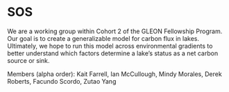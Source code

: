 # SOS
We are a working group within Cohort 2 of the GLEON Fellowship Program. Our goal is to create a generalizable model for carbon flux in lakes. Ultimately, we hope to run this model across environmental gradients to better understand which factors determine a lake’s status as a net carbon source or sink.

Members (alpha order): Kait Farrell, Ian McCullough, Mindy Morales, Derek Roberts, Facundo Scordo, Zutao Yang
